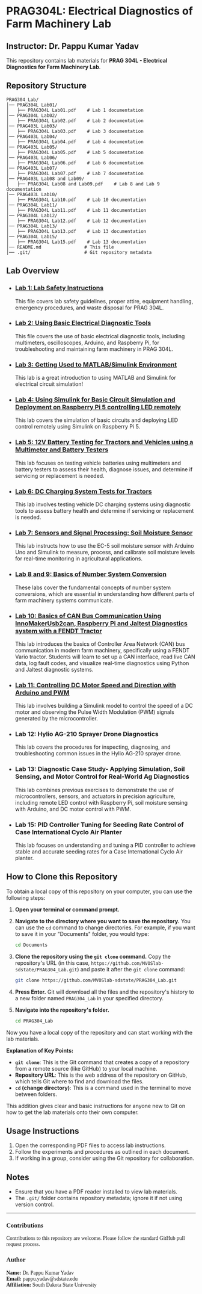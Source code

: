 # PRAG304L: Electrical Diagnostics of Farm Machinery Lab
## Instructor: Dr. Pappu Kumar Yadav

This repository contains lab materials for **PRAG 304L - Electrical Diagnostics for Farm Machinery Lab**.

## Repository Structure

```
PRAG304_Lab/
│── PRAG304L Lab01/
│   ├── PRAG304L Lab01.pdf    # Lab 1 documentation
│── PRAG304L Lab02/
│   ├── PRAG304L Lab02.pdf    # Lab 2 documentation
│── PRAG403L Lab03/ 
│   ├── PRAG304L Lab03.pdf    # Lab 3 documentation
│── PRAG403L Lab04/ 
│   ├── PRAG304L Lab04.pdf    # Lab 4 documentation
│── PRAG403L Lab05/ 
│   ├── PRAG304L Lab05.pdf    # Lab 5 documentation
│── PRAG403L Lab06/ 
│   ├── PRAG304L Lab06.pdf    # Lab 6 documentation
│── PRAG403L Lab07/ 
│   ├── PRAG304L Lab07.pdf    # Lab 7 documentation
│── PRAG403L Lab08 and Lab09/ 
│   ├── PRAG304L Lab08 and Lab09.pdf    # Lab 8 and Lab 9 documentation
│── PRAG403L Lab10/ 
│   ├── PRAG304L Lab10.pdf    # Lab 10 documentation
│── PRAG304L Lab11/
│   ├── PRAG304L Lab11.pdf    # Lab 11 documentation
│── PRAG304L Lab12/
│   ├── PRAG304L Lab12.pdf    # Lab 12 documentation
│── PRAG304L Lab13/
│   ├── PRAG304L Lab13.pdf    # Lab 13 documentation
│── PRAG304L Lab15/
│   ├── PRAG304L Lab15.pdf    # Lab 13 documentation
│── README.md                # This file
│── .git/                    # Git repository metadata
```

## Lab Overview

- ### **[Lab 1: Lab Safety Instructions](https://github.com/MVOSlab-sdstate/PRAG304_Lab/blob/main/PRAG304L%20Lab01/PRAG304L%20Lab01.pdf)** <br>
  This file covers lab safety guidelines, proper attire, equipment handling, emergency procedures, and waste disposal for PRAG 304L.

- ### **[Lab 2: Using Basic Electrical Diagnostic Tools](https://github.com/MVOSlab-sdstate/PRAG304_Lab/blob/main/PRAG304L%20Lab02/PRAG304L%20Lab02.pdf)**<br> 
  This file covers the use of basic electrical diagnostic tools, including multimeters, oscilloscopes, Arduino, and Raspberry Pi, for troubleshooting and maintaining farm machinery in PRAG 304L.

- ### **[Lab 3: Getting Used to MATLAB/Simulink Environment](https://github.com/MVOSlab-sdstate/PRAG304_Lab/blob/main/PRAG304L%20Lab03/PRAG304L%20Lab03.pdf)** <br>
  This lab is a great introduction to using MATLAB and Simulink for electrical circuit simulation!

- ### **[Lab 4: Using Simulink for Basic Circuit Simulation and Deployment on Raspberry Pi 5 controlling LED remotely](https://github.com/MVOSlab-sdstate/PRAG304_Lab/blob/main/PRAG304L%20Lab04/PRAG304L%20Lab04.pdf)**
  This lab covers the simulation of basic circuits and deploying LED control remotely using Simulink on Raspberry Pi 5. 

- ### **[Lab 5: 12V Battery Testing for Tractors and Vehicles using a Multimeter and Battery Testers](https://github.com/MVOSlab-sdstate/PRAG304_Lab/blob/main/PRAG304L%20Lab05/PRAG304L%20Lab05.pdf)**
  This lab focuses on testing vehicle batteries using multimeters and battery testers to assess their health, diagnose issues, and determine if servicing or replacement is needed.

- ### **[Lab 6: DC Charging System Tests for Tractors](https://github.com/MVOSlab-sdstate/PRAG304_Lab/blob/main/PRAG304L%20Lab06/PRAG304L%20Lab06.pdf)**
  This lab involves testing vehicle DC charging systems using diagnostic tools to assess battery health and determine if servicing or replacement is needed.

- ### **[Lab 7: Sensors and Signal Processing: Soil Moisture Sensor](https://github.com/MVOSlab-sdstate/PRAG304_Lab/blob/main/PRAG304L%20Lab07/PRAG304L%20Lab07.pdf)** 
  This lab instructs how to use the EC-5 soil moisture sensor with Arduino Uno and Simulink to measure, process, and calibrate soil moisture levels for real-time monitoring in agricultural applications. 

- ###  **[Lab 8 and 9: Basics of Number System Conversion](https://github.com/MVOSlab-sdstate/PRAG304_Lab/blob/main/PRAG304L%20Lab08%20and%20Lab09/PRAG304L%20Lab08%20and%20Lab09.pdf)**
  These labs cover the fundamental concepts of number system conversions, which are essential in understanding how different parts of farm machinery systems communicate. 

- ###  **[Lab 10: Basics of CAN Bus Communication Using InnoMakerUsb2can, Raspberry Pi and Jaltest Diagnostics system with a FENDT Tractor](https://github.com/MVOSlab-sdstate/PRAG304_Lab/blob/main/PRAG304L%20Lab10/PRAG304L%20Lab10.pdf)**
  This lab introduces the basics of Controller Area Network (CAN) bus communication in modern farm machinery, specifically using a FENDT Vario tractor. Students will learn to set up a CAN interface, read live CAN data, log fault codes, and visualize real-time diagnostics using Python and Jaltest diagnostic systems.

- ### **[Lab 11: Controlling DC Motor Speed and Direction with Arduino and PWM](https://github.com/MVOSlab-sdstate/PRAG304_Lab/blob/main/PRAG304L%20Lab11/PRAG304L%20Lab11.pdf)**
  This lab involves building a Simulink model to control the speed of a DC motor and observing the Pulse Width Modulation (PWM) signals generated by the microcontroller. 

- ### **Lab 12:** Hylio AG-210 Sprayer Drone Diagnostics
  This lab covers the procedures for inspecting, diagnosing, and troubleshooting common issues in the Hylio AG-210 sprayer drone. 

- ### **Lab 13:** Diagnostic Case Study- Applying Simulation, Soil Sensing, and Motor Control for Real-World Ag Diagnostics 
  This lab combines previous exercises to demonstrate the use of microcontrollers, sensors, and actuators in precision agriculture, including remote LED control with Raspberry Pi, soil moisture sensing with Arduino, and DC motor control with PWM.

- ### **Lab 15:** PID Controller Tuning for Seeding Rate Control of Case International Cyclo Air Planter
  This lab focuses on understanding and tuning a PID controller to achieve stable and accurate seeding rates for a Case International Cyclo Air planter.

## How to Clone this Repository

To obtain a local copy of this repository on your computer, you can use the following steps:

1.  **Open your terminal or command prompt.**

2.  **Navigate to the directory where you want to save the repository.** You can use the `cd` command to change directories. For example, if you want to save it in your "Documents" folder, you would type:

    ```bash
    cd Documents
    ```

3.  **Clone the repository using the `git clone` command.** Copy the repository's URL (in this case, `https://github.com/MVOSlab-sdstate/PRAG304_Lab.git`) and paste it after the `git clone` command:

    ```bash
    git clone https://github.com/MVOSlab-sdstate/PRAG304_Lab.git
    ```

4.  **Press Enter.** Git will download all the files and the repository's history to a new folder named `PRAG304_Lab` in your specified directory.

5.  **Navigate into the repository's folder.**

    ```bash
    cd PRAG304_Lab
    ```

Now you have a local copy of the repository and can start working with the lab materials.

**Explanation of Key Points:**

* **`git clone`**: This is the Git command that creates a copy of a repository from a remote source (like GitHub) to your local machine.
* **Repository URL**: This is the web address of the repository on GitHub, which tells Git where to find and download the files.
* **`cd` (change directory)**: This is a command used in the terminal to move between folders.

This addition gives clear and basic instructions for anyone new to Git on how to get the lab materials onto their own computer.

## Usage Instructions

1. Open the corresponding PDF files to access lab instructions.
2. Follow the experiments and procedures as outlined in each document.
3. If working in a group, consider using the Git repository for collaboration.

## Notes

- Ensure that you have a PDF reader installed to view lab materials.
- The `.git/` folder contains repository metadata; ignore it if not using version control.

---

<h3 style="font-family: Georgia;">Contributions</h3>
<p style="font-family: Georgia;">
Contributions to this repository are welcome. Please follow the standard GitHub pull request process.
</p>

<h3 style="font-family: Georgia;">Author</h3>
<p style="font-family: Georgia;">
<strong>Name:</strong> Dr. Pappu Kumar Yadav  <br>
<strong>Email:</strong> pappu.yadav@sdstate.edu  <br>
<strong>Affiliation:</strong> South Dakota State University
</p>
